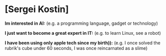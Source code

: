# [Sergei Kostin]

**Im interested in AI:** (e.g. a programming language, gadget or technology)

**I just want to become a great expert in IT:** (e.g. to learn Linux, see a robot)

**I have been using only apple tech since my birth)):** (e.g. I once solved the rubrik's cube under 60 seconds, I was once reincarnated as a slime)

